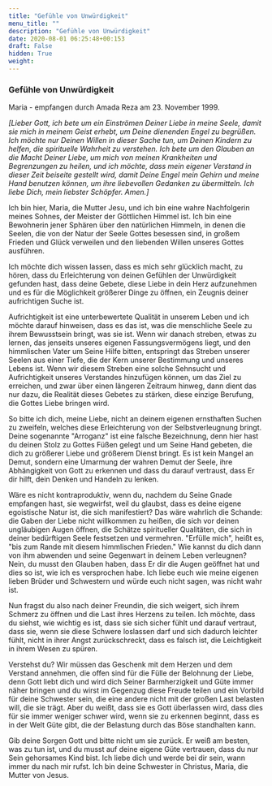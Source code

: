 ```yaml
---
title: "Gefühle von Unwürdigkeit"
menu_title: ""
description: "Gefühle von Unwürdigkeit"
date: 2020-08-01 06:25:48+00:153
draft: False
hidden: True
weight:
---
```

### Gefühle von Unwürdigkeit

Maria - empfangen durch Amada Reza am 23. November 1999.

*[Lieber Gott, ich bete um ein Einströmen Deiner Liebe in meine Seele, damit sie mich in meinem Geist erhebt, um Deine dienenden Engel zu begrüßen. Ich möchte nur Deinen Willen in dieser Sache tun, um Deinen Kindern zu helfen, die spirituelle Wahrheit zu verstehen. Ich bete um den Glauben an die Macht Deiner Liebe, um mich von meinen Krankheiten und Begrenzungen zu heilen, und ich möchte, dass mein eigener Verstand in dieser Zeit beiseite gestellt wird, damit Deine Engel mein Gehirn und meine Hand benutzen können, um ihre liebevollen Gedanken zu übermitteln. Ich liebe Dich, mein liebster Schöpfer. Amen.]*

Ich bin hier, Maria, die Mutter Jesu, und ich bin eine wahre Nachfolgerin meines Sohnes, der Meister der Göttlichen Himmel ist. Ich bin eine Bewohnerin jener Sphären über den natürlichen Himmeln, in denen die Seelen, die von der Natur der Seele Gottes besessen sind, in großem Frieden und Glück verweilen und den liebenden Willen unseres Gottes ausführen.

Ich möchte dich wissen lassen, dass es mich sehr glücklich macht, zu hören, dass du Erleichterung von deinen Gefühlen der Unwürdigkeit gefunden hast, dass deine Gebete, diese Liebe in dein Herz aufzunehmen und es für die Möglichkeit größerer Dinge zu öffnen, ein Zeugnis deiner aufrichtigen Suche ist.

Aufrichtigkeit ist eine unterbewertete Qualität in unserem Leben und ich möchte darauf hinweisen, dass es das ist, was die menschliche Seele zu ihrem Bewusstsein bringt, was sie ist. Wenn wir danach streben, etwas zu lernen, das jenseits unseres eigenen Fassungsvermögens liegt, und den himmlischen Vater um Seine Hilfe bitten, entspringt das Streben unserer Seelen aus einer Tiefe, die der Kern unserer Bestimmung und unseres Lebens ist. Wenn wir diesem Streben eine solche Sehnsucht und Aufrichtigkeit unseres Verstandes hinzufügen können, um das Ziel zu erreichen, und zwar über einen längeren Zeitraum hinweg, dann dient das nur dazu, die Realität dieses Gebetes zu stärken, diese einzige Berufung, die Gottes Liebe bringen wird.

So bitte ich dich, meine Liebe, nicht an deinem eigenen ernsthaften Suchen zu zweifeln, welches diese Erleichterung von der Selbstverleugnung bringt. Deine sogenannte "Arroganz" ist eine falsche Bezeichnung, denn hier hast du deinen Stolz zu Gottes Füßen gelegt und um Seine Hand gebeten, die dich zu größerer Liebe und größerem Dienst bringt. Es ist kein Mangel an Demut, sondern eine Umarmung der wahren Demut der Seele, ihre Abhängigkeit von Gott zu erkennen und dass du darauf vertraust, dass Er dir hilft, dein Denken und Handeln zu lenken.

Wäre es nicht kontraproduktiv, wenn du, nachdem du Seine Gnade empfangen hast, sie wegwirfst, weil du glaubst, dass es deine eigene egoistische Natur ist, die sich manifestiert? Das wäre wahrlich die Schande: die Gaben der Liebe nicht willkommen zu heißen, die sich vor deinen ungläubigen Augen öffnen, die Schätze spiritueller Qualitäten, die sich in deiner bedürftigen Seele festsetzen und vermehren. "Erfülle mich", heißt es, "bis zum Rande mit diesem himmlischen Frieden." Wie kannst du dich dann von ihm abwenden und seine Gegenwart in deinem Leben verleugnen? Nein, du musst den Glauben haben, dass Er dir die Augen geöffnet hat und dies so ist, wie ich es versprochen habe. Ich liebe euch wie meine eigenen lieben Brüder und Schwestern und würde euch nicht sagen, was nicht wahr ist.

Nun fragst du also nach deiner Freundin, die sich weigert, sich ihrem Schmerz zu öffnen und die Last ihres Herzens zu teilen. Ich möchte, dass du siehst, wie wichtig es ist, dass sie sich sicher fühlt und darauf vertraut, dass sie, wenn sie diese Schwere loslassen darf und sich dadurch leichter fühlt, nicht in ihrer Angst zurückschreckt, dass es falsch ist, die Leichtigkeit in ihrem Wesen zu spüren.

Verstehst du? Wir müssen das Geschenk mit dem Herzen und dem Verstand annehmen, die offen sind für die Fülle der Belohnung der Liebe, denn Gott liebt dich und wird dich Seiner Barmherzigkeit und Güte immer näher bringen und du wirst im Gegenzug diese Freude teilen und ein Vorbild für deine Schwester sein, die eine andere nicht mit der großen Last belasten will, die sie trägt. Aber du weißt, dass sie es Gott überlassen wird, dass dies für sie immer weniger schwer wird, wenn sie zu erkennen beginnt, dass es in der Welt Güte gibt, die der Belastung durch das Böse standhalten kann.

Gib deine Sorgen Gott und bitte nicht um sie zurück. Er weiß am besten, was zu tun ist, und du musst auf deine eigene Güte vertrauen, dass du nur Sein gehorsames Kind bist. Ich liebe dich und werde bei dir sein, wann immer du nach mir rufst. Ich bin deine Schwester in Christus, Maria, die Mutter von Jesus.

